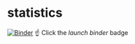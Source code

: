 # statistics

[![Binder](https://mybinder.org/badge_logo.svg)](https://mybinder.org/v2/gh/raph06/statistics/master?urlpath=rstudio)
:point_up: Click the *launch binder* badge
